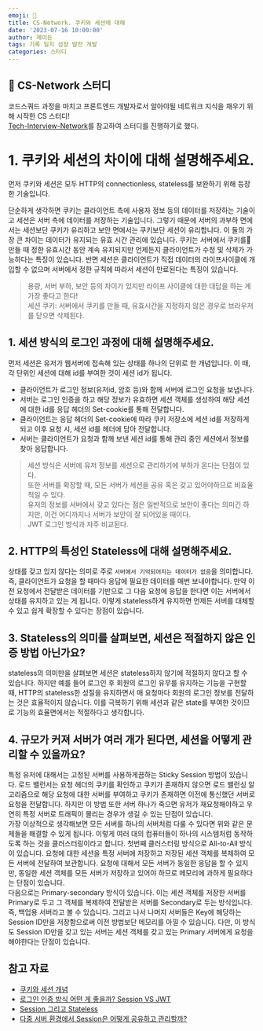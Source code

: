 ```yaml
---
emoji: 🧷
title: CS-Network. 쿠키와 세션에 대해
date: '2023-07-16 10:00:00'
author: 제이든
tags: 기록 일지 성장 발전 개발
categories: 스터디
---
```


## 🧷 CS-Network 스터디

코드스쿼드 과정을 마치고 프론트엔드 개발자로서 알아야될 네트워크 지식을 채우기 위해 시작한 CS 스터디!<br/>
[Tech-Interview-Network](https://github.com/VSFe/Tech-Interview/blob/main/03-NETWORK.md)를 참고하여 스터디를 진행하기로 했다.

# 1. 쿠키와 세션의 차이에 대해 설명해주세요.

먼저 쿠키와 세션은 모두 HTTP의 connectionless, stateless를 보완하기 위해 등장한 기술입니다.

단순하게 생각하면 쿠키는 클라이언트 측에 사용자 정보 등의 데이터를 저장하는 기술이고 세션은 서버 측에 데이터를 저장하는 기술입니다. 그렇기 때문에 서버의 과부하 면에서는 세션보단 쿠키가 유리하고 보안 면에서는 쿠키보단 세션이 유리합니다. 이 둘의 가장 큰 차이는 데이터가 유지되는 유효 시간 관리에 있습니다. 쿠키는 서버에서 쿠키를 만들 때 정한 유효시간 동안 계속 유지되지만 언제든지 클라이언트가 수정 및 삭제가 가능하다는 특징이 있습니다. 반면 세션은 클라이언트가 직접 데이터의 라이프사이클에 개입할 수 없으며 서버에서 정한 규칙에 따라서 세션이 만료된다는 특징이 있습니다.

> 용량, 서버 부하, 보안 등의 차이가 있지만 라이프 사이클에 대한 대답을 하는 게 가장 좋다고 한다!<br/>
> 세션 쿠키: 서버에서 쿠키를 만들 때, 유효시간을 지정하지 않은 경우로 브라우저를 닫으면 삭제된다.

## 1. 세션 방식의 로그인 과정에 대해 설명해주세요.

먼저 세션은 유저가 웹서버에 접속해 있는 상태를 하나의 단위로 한 개념입니다. 이 때, 각 단위인 세션에 대해 id를 부여한 것이 세션 id가 됩니다.

- 클라이언트가 로그인 정보(유저id, 암호 등)와 함께 서버에 로그인 요청을 보냅니다.
- 서버는 로그인 인증을 하고 해당 정보가 유효하면 세션 객체를 생성하여 해당 세션에 대한 id를 응답 헤더의 Set-cookie를 통해 전달합니다.
- 클라이언트는 응답 헤더의 Set-cookie에 따라 쿠키 저장소에 세션 id를 저장하게 되고 이후 요청 시, 세션 id를 헤더에 담아 전달합니다.
- 서버는 클라이언트가 요청과 함께 보낸 세션 id를 통해 관리 중인 세션에서 정보를 찾아 응답합니다.

> 세션 방식은 서버에 유저 정보를 세션으로 관리하기에 부하가 온다는 단점이 있다.<br/>
> 또한 서버를 확장할 때, 모든 서버가 세션을 공유 혹은 갖고 있어야하므로 비효율적일 수 있다.<br/>
> 유저의 정보를 서버에서 갖고 있다는 점은 일반적으로 보안이 좋다는 의미긴 하지만, 이건 어디까지나 서버가 보안이 잘 되어있을 때이다.<br/>
> JWT 로그인 방식과 자주 비교된다.

## 2. HTTP의 특성인 Stateless에 대해 설명해주세요.

상태를 갖고 있지 않다는 의미로 주로 `서버에서 기억되어지는 데이터가 없음`을 의미합니다. 즉, 클라이언트가 요청을 할 때마다 응답에 필요한 데이터를 매번 보내야합니다. 만약 이전 요청에서 전달받은 데이터를 기반으로 그 다음 요청에 응답을 한다면 이는 서버에서 상태를 유지하고 있는 게 됩니다. 이렇게 stateless하게 유지하면 언제든 서버를 대체할 수 있고 쉽게 확장할 수 있다는 장점이 있습니다.

## 3. Stateless의 의미를 살펴보면, 세션은 적절하지 않은 인증 방법 아닌가요?

stateless의 의미만을 살펴보면 세션은 stateless하지 않기에 적절하지 않다고 할 수 있습니다. 하지만 예를 들어 로그인 후 회원의 로그인 유무를 유지하는 기능을 구현할 때, HTTP의 stateless한 성질을 유지하면서 매 요청마다 회원의 로그인 정보를 전달하는 것은 효율적이지 않습니다. 이를 극복하기 위해 세션과 같은 state를 부여한 것이므로 기능의 효율면에서는 적절하다고 생각합니다.

## 4. 규모가 커져 서버가 여러 개가 된다면, 세션을 어떻게 관리할 수 있을까요?

특정 유저에 대해서는 고정된 서버를 사용하게끔하는 Sticky Session 방법이 있습니다. 로드 밸런서는 요청 헤더의 쿠키를 확인하고 쿠키가 존재하지 않으면 로드 밸런싱 알고리즘으로 해당 요청에 대한 서버를 부여하고 쿠키가 존재하면 이전에 통신했던 서버로 요청을 전달합니다. 하지만 이 방법 또한 서버 하나가 죽으면 유저가 재요청해야하고 우연히 특정 서버로 트래픽이 몰리는 경우가 생길 수 있는 단점이 있습니다.<br/>
가장 이상적으로 생각해보면 모든 서버를 하나의 서버처럼 다룰 수 있다면 위와 같은 문제들을 해결할 수 있게 됩니다. 이렇게 여러 대의 컴퓨터들이 하나의 시스템처럼 동작하도록 하는 것을 클러스터링이라고 합니다.
첫번째 클러스터링 방식으로 All-to-All 방식이 있습니다. 요청에 대한 세션을 특정 서버에 저장하고 저장된 세션 객체를 복제하여 모든 서버에 전달하여 보관합니다. 요청에 대해서 모든 서버가 동일한 응답을 할 수 있지만, 동일한 세션 객체를 모든 서버가 저장하고 있어야 하므로 메모리에 과하게 필요하다는 단점이 있습니다.<br/>
다음으로는 Primary-secondary 방식이 있습니다. 이는 세션 객체를 저장한 서버를 Primary로 두고 그 객체를 복제하여 전달받은 서버를 Secondary로 두는 방식입니다. 즉, 백업용 서버라고 볼 수 있습니다. 그리고 나서 나머지 서버들은 Key에 해당하는 Session ID만을 저장함으로써 이전 방법보단 메모리를 아낄 수 있습니다. 다만, 이 방식도 Session ID만을 갖고 있는 서버는 세션 객체를 갖고 있는 Primary 서버에게 요청을 해야한다는 단점이 있습니다.

## 참고 자료

- [쿠키와 세션 개념](https://interconnection.tistory.com/74)
- [로그인 인증 방식 어떤 게 좋을까? Session VS JWT](https://80000coding.oopy.io/1f213f10-185c-4b4e-8372-119402fecdd0)
- [Session 그리고 Stateless](https://velog.io/@gwontaeyong/Session-%EA%B7%B8%EB%A6%AC%EA%B3%A0-Stateless)
- [다중 서버 환경에서 Session은 어떻게 공유하고 관리할까?](https://hyuntaeknote.tistory.com/6)

```toc

```